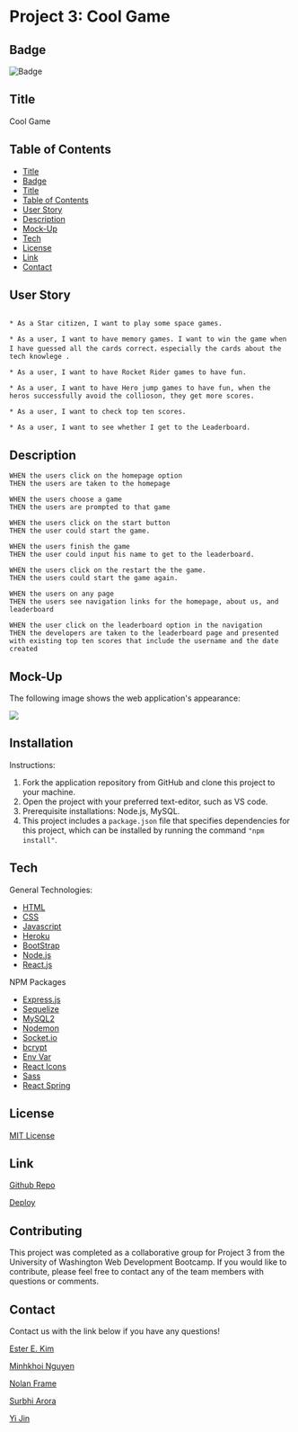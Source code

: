 # Project 3: Cool Game

## Badge
![Badge](https://img.shields.io/badge/license-MIT-blue)

## Title
Cool Game

## Table of Contents
  - [Title](#title)
  - [Badge](#badge)
  - [Title](#title-1)
  - [Table of Contents](#table-of-contents)
  - [User Story](#user-story)
  - [Description](#description)
  - [Mock-Up](#mock-up)
  - [Tech](#tech)
  - [License](#license)
  - [Link](#link)
  - [Contact](#contact)

## User Story
```

* As a Star citizen, I want to play some space games. 

* As a user, I want to have memory games. I want to win the game when I have guessed all the cards correct，especially the cards about the tech knowlege .

* As a user, I want to have Rocket Rider games to have fun. 

* As a user, I want to have Hero jump games to have fun, when the heros successfully avoid the collioson, they get more scores. 

* As a user, I want to check top ten scores.

* As a user, I want to see whether I get to the Leaderboard.
```

## Description
```
WHEN the users click on the homepage option
THEN the users are taken to the homepage

WHEN the users choose a game
THEN the users are prompted to that game

WHEN the users click on the start button
THEN the user could start the game.

WHEN the users finish the game
THEN the user could input his name to get to the leaderboard.

WHEN the users click on the restart the the game.
THEN the users could start the game again.

WHEN the users on any page
THEN the users see navigation links for the homepage, about us, and leaderboard

WHEN the user click on the leaderboard option in the navigation
THEN the developers are taken to the leaderboard page and presented with existing top ten scores that include the username and the date created

```
## Mock-Up
The following image shows the web application's appearance:

<img src="./src/Assets/Deploy/S.A.01.gif">

## Installation

Instructions: 
1. Fork the application repository from GitHub and clone this project to your machine.
2. Open the project with your preferred text-editor, such as VS code.
3. Prerequisite installations: Node.js, MySQL.
4. This project includes a `package.json` file that specifies dependencies for this project, which can be installed by running the command `"npm install"`.

## Tech
General Technologies: 
- [HTML](https://developer.mozilla.org/en-US/docs/Web/HTML)
- [CSS](https://developer.mozilla.org/en-US/docs/Web/CSS)
- [Javascript](https://developer.mozilla.org/en-US/docs/Web/javascript)
- [Heroku](https://dashboard.heroku.com/)
- [BootStrap](https://getuikit.com/)
- [Node.js](https://nodejs.org/en/)
- [React.js](https://reactjs.org/)

NPM Packages
- [Express.js](https://expressjs.com/)
- [Sequelize](https://sequelize.org/)
- [MySQL2](https://www.npmjs.com/package/mysql2)
- [Nodemon](https://www.npmjs.com/package/nodemon) 
- [Socket.io](https://momentjs.com/)
- [bcrypt](https://www.npmjs.com/package/bcrypt)
- [Env Var](https://www.npmjs.com/package/env-var)
- [React Icons](https://react-icons.github.io/react-icons/)
- [Sass](https://sass-lang.com/)
- [React Spring](https://react-spring.io/)


## License
[MIT License](LICENSE)

## Link
[Github Repo](https://github.com/kayjinyi/cool-game)

[Deploy](https://kooler-games.herokuapp.com/)

## Contributing

This project was completed as a collaborative group for Project 3 from the University of Washington Web Development Bootcamp. If you would like to contribute, please feel free to contact any of the team members with questions or comments.

## Contact
Contact us with the link below if you have any questions!

[Ester E. Kim](https://github.com/kimester)

[Minhkhoi Nguyen](https://github.com/minhkhoinguy)

[Nolan Frame](https://github.com/framenolan)

[Surbhi Arora](https://github.com/Surbhiarora3)

[Yi Jin](https://github.com/kayjinyi)
